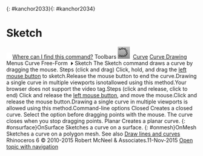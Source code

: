 ---
---

{: #kanchor2033}{: #kanchor2034}
# Sketch
 [![images/transparent.gif](images/transparent.gif)Where can I find this command?](javascript:void(0);) Toolbars
![images/sketch.png](images/sketch.png) [Curve](curve-toolbar.html)  [Curve Drawing](curve-drawing-toolbar.html) 
Menus
Curve
Free-Form![images/menuarrow.gif](images/menuarrow.gif)
Sketch
The Sketch command draws a curve by dragging the mouse.
Steps (click and drag)
Click, hold, and drag the [left mouse button](mouse-buttons.html) to sketch.Release the mouse button to end the curve.Drawing a single curve in multiple viewports isnotallowed using this method.Your browser does not support the video tag.Steps (click and release, click to end)
Click and release the [left mouse button](mouse-buttons.html), and move the mouse.Click and release the mouse button.Drawing a single curve in multiple viewports is allowed using this method.Command-line options
Closed
Creates a closed curve. Select the option before dragging points with the mouse. The curve closes when you stop dragging points.
Planar
Creates a planar curve.
{: #onsurface}OnSurface
Sketches a curve on a surface.
{: #onmesh}OnMesh
Sketches a curve on a polygon mesh.
See also
 [Draw lines and curves](sak-curve.html) 
&#160;
&#160;
Rhinoceros 6 © 2010-2015 Robert McNeel &amp; Associates.11-Nov-2015
 [Open topic with navigation](sketch.html) 

